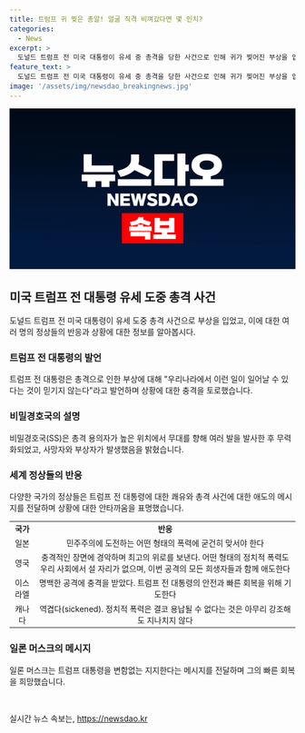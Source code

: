 ```yaml
---
title: 트럼프 귀 찢은 총알! 얼굴 직격 비껴갔다면 몇 인치?
categories:
  - News
excerpt: >
  도널드 트럼프 전 미국 대통령이 유세 중 총격을 당한 사건으로 인해 귀가 찢어진 부상을 입었으며, 두 명이 사망하고 두 명이 중상을 입었다. 트럼프는 총격 직후 트루스소셜을 통해 사건을 확인했고, 감사의 말을 전하고 싶다며 비밀경호국과 법 집행 기관에 대한 응답에 감사를 표시했다. 또한, 다른 피해자들과 그 가족들에게도 애도의 마음을 전했다. 이 사건으로 여러 나라 정상들은 트럼프의 쾌유를 기원하는 메시지를 전했으며, 일론 머스크는 트럼프에 대한 변함없는 지지를 표했다.
feature_text: >
  도널드 트럼프 전 미국 대통령이 유세 중 총격을 당한 사건으로 인해 귀가 찢어진 부상을 입었으며, 두 명이 사망하고 두 명이 중상을 입었다. 트럼프는 총격 직후 트루스소셜을 통해 사건을 확인했고, 감사의 말을 전하고 싶다며 비밀경호국과 법 집행 기관에 대한 응답에 감사를 표시했다. 또한, 다른 피해자들과 그 가족들에게도 애도의 마음을 전했다. 이 사건으로 여러 나라 정상들은 트럼프의 쾌유를 기원하는 메시지를 전했으며, 일론 머스크는 트럼프에 대한 변함없는 지지를 표했다.
image: '/assets/img/newsdao_breakingnews.jpg'
---
```


<p><img src="/assets/img/newsdao_breakingnews.jpg" alt="ranknews 속보" /></p>

<h2 data-ke-size="size26">미국 트럼프 전 대통령 유세 도중 총격 사건</h2>

<p data-ke-size="size16">도널드 트럼프 전 미국 대통령이 유세 도중 총격 사건으로 부상을 입었고, 이에 대한 여러 명의 정상들의 반응과 상황에 대한 정보를 알아봅시다.</p>

<h3><b>트럼프 전 대통령의 발언</b></h3>

<p data-ke-size="size16">트럼프 전 대통령은 총격으로 인한 부상에 대해 "우리나라에서 이런 일이 일어날 수 있다는 것이 믿기지 않는다"라고 발언하며 상황에 대한 충격을 토로했습니다.</p>

<h3><b>비밀경호국의 설명</b></h3>

<p data-ke-size="size16">비밀경호국(SS)은 총격 용의자가 높은 위치에서 무대를 향해 여러 발을 발사한 후 무력화되었고, 사망자와 부상자가 발생했음을 밝혔습니다.</p>

<h3><b>세계 정상들의 반응</b></h3>

<p data-ke-size="size16">다양한 국가의 정상들은 트럼프 전 대통령에 대한 쾌유와 총격 사건에 대한 애도의 메시지를 전달하며 상황에 대한 안타까움을 표명했습니다.</p>

<table>
    <tr>
        <td style="text-align: center; height: 17px;"><b>국가</b></td>
        <td style="text-align: center; height: 17px;"><b>반응</b></td>
    </tr>
    <tr>
        <td style="text-align: center; height: 17px;">일본</td>
        <td style="text-align: center; height: 17px;">민주주의에 도전하는 어떤 형태의 폭력에 굳건히 맞서야 한다</td>
    </tr>
    <tr>
        <td style="text-align: center; height: 17px;">영국</td>
        <td style="text-align: center; height: 17px;">충격적인 장면에 경악하며 최고의 위로를 보낸다. 어떤 형태의 정치적 폭력도 우리 사회에서 설 자리가 없으며, 이번 공격의 모든 희생자들과 함께 애도한다</td>
    </tr>
    <tr>
        <td style="text-align: center; height: 17px;">이스라엘</td>
        <td style="text-align: center; height: 17px;">명백한 공격에 충격을 받았다. 트럼프 전 대통령의 안전과 빠른 회복을 위해 기도한다</td>
    </tr>
    <tr>
        <td style="text-align: center; height: 17px;">캐나다</td>
        <td style="text-align: center; height: 17px;">역겹다(sickened). 정치적 폭력은 결코 용납될 수 없다는 것은 아무리 강조해도 지나치지 않다</td>
    </tr>
</table>

<h3><b>일론 머스크의 메시지</b></h3>

<p data-ke-size="size16">일론 머스크는 트럼프 대통령을 변함없는 지지한다는 메시지를 전달하며 그의 빠른 회복을 희망했습니다.</p>

<p data-ke-size="size16">&nbsp;</p>
실시간 뉴스 속보는, <a href="https://newsdao.kr" rel="dofollow">https://newsdao.kr</a>


